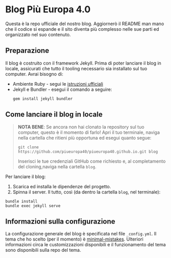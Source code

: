 # Blog Più Europa 4.0

Questa è la repo ufficiale del nostro blog. 
Aggiornerò il README man mano che il codice si espande e il sito diventa più
complesso nelle sue parti ed organizzato nel suo contenuto.

## Preparazione
Il blog è costruito con il framework Jekyll. Prima di poter lanciare il blog in
locale, assicurati che tutto il tooling necessario sia installato sul tuo
computer. Avrai bisogno di:
- Ambiente Ruby - segui le [istruzioni ufficiali](https://jekyllrb.com/docs/installation/)
- Jekyll e Bundler - esegui il comando a seguire:
  ```
  gem install jekyll bundler
  ```

## Come lanciare il blog in locale

> **NOTA BENE**: Se ancora non hai clonato la repository sul tuo computer, questo è il momento di farlo!
> Apri il tuo terminale, naviga nella cartella che ritieni più opportuna ed esegui quanto segue:
> ```
> git clone https://github.com/piueuropa40/piueuropa40.github.io.git blog
> ```
> Inserisci le tue credenziali GitHub come richiesto e, al completamento del cloning,naviga nella cartella `blog`.


Per lanciare il blog:
1. Scarica ed installa le dipendenze del progetto.
2. Spinna il server.
Il tutto, così (da dentro la cartella `blog`, nel terminale):
```
bundle install
bundle exec jekyll serve
```

## Informazioni sulla configurazione

La configurazione generale del blog è specificata nel file `_config.yml`. 
Il tema che ho scelto (per il momento) è [minimal-mistakes](https://github.com/mmistakes/minimal-mistakes). Ulteriori informazioni circa le customizzazioni disponibili e il funzionamento del tema sono disponibili sulla repo del tema.
